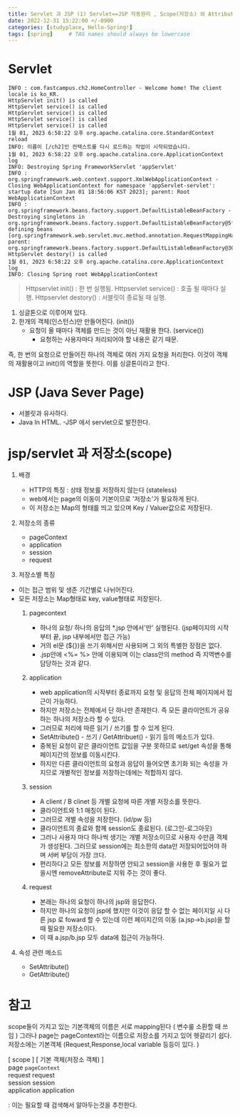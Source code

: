 ```yaml
---
title: Servlet 과 JSP (1) Servlet==JSP 작동원리 , Scope(저장소) 와 Attribute(속성)
date: 2022-12-31 15:22:00 +/-0900
categories: [studyplace, Hello-Spring!]
tags: [spring]     # TAG names should always be lowercase
---
```


# Servlet

```console
INFO : com.fastcampus.ch2.HomeController - Welcome home! The client locale is ko_KR.
HttpServlet init() is called 
HttpServlet service() is called 
HttpServlet service() is called 
HttpServlet service() is called 
HttpServlet service() is called 
1월 01, 2023 6:58:22 오후 org.apache.catalina.core.StandardContext reload
INFO: 이름이 [/ch2]인 컨텍스트를 다시 로드하는 작업이 시작되었습니다.
1월 01, 2023 6:58:22 오후 org.apache.catalina.core.ApplicationContext log
INFO: Destroying Spring FrameworkServlet 'appServlet'
INFO : org.springframework.web.context.support.XmlWebApplicationContext - Closing WebApplicationContext for namespace 'appServlet-servlet': startup date [Sun Jan 01 18:56:06 KST 2023]; parent: Root WebApplicationContext
INFO : org.springframework.beans.factory.support.DefaultListableBeanFactory - Destroying singletons in org.springframework.beans.factory.support.DefaultListableBeanFactory@5fe46d52: defining beans [org.springframework.web.servlet.mvc.method.annotation.RequestMappingHandlerMapping#0,org.springframework.format.support.FormattingConversionServiceFactoryBean#0,org.springframework.web.servlet.mvc.method.annotation.RequestMappingHandlerAdapter#0,org.springframework.web.servlet.handler.MappedInterceptor#0,org.springframework.web.servlet.mvc.method.annotation.ExceptionHandlerExceptionResolver#0,org.springframework.web.servlet.mvc.annotation.ResponseStatusExceptionResolver#0,org.springframework.web.servlet.mvc.support.DefaultHandlerExceptionResolver#0,org.springframework.web.servlet.handler.BeanNameUrlHandlerMapping,org.springframework.web.servlet.mvc.HttpRequestHandlerAdapter,org.springframework.web.servlet.mvc.SimpleControllerHandlerAdapter,org.springframework.web.servlet.resource.ResourceHttpRequestHandler#0,org.springframework.web.servlet.handler.SimpleUrlHandlerMapping#0,org.springframework.web.servlet.view.InternalResourceViewResolver#0,homeController,requestMessage,hello,requestHeader,yoilTeller_servlet,yoilTellerMVC,twoDice,requestInfo,org.springframework.context.annotation.internalConfigurationAnnotationProcessor,org.springframework.context.annotation.internalAutowiredAnnotationProcessor,org.springframework.context.annotation.internalRequiredAnnotationProcessor,org.springframework.context.annotation.internalCommonAnnotationProcessor,org.springframework.context.annotation.ConfigurationClassPostProcessor$ImportAwareBeanPostProcessor#0]; parent: org.springframework.beans.factory.support.DefaultListableBeanFactory@3002e397
HttpServlet destory() is called 
1월 01, 2023 6:58:22 오후 org.apache.catalina.core.ApplicationContext log
INFO: Closing Spring root WebApplicationContext
```

>Httpservlet init()         :   한 번 실행됨.
>Httpservlet service()  :   호출 될 때마다 실행.
>Httpservlet destory()  :   서블릿이 종료될 때 실행.

1. 싱글톤으로 이루어져 있다.
2. 한개의 객체(인스턴스)만 만들어진다. (init())
    - 요청이 올 때마다 객체를 만드는 것이 아닌 재활용 한다. (service())
        + 요청하는 사용자마다 처리되어야 할 내용은 같기 때문.

즉, 한 번의 요청으로 만들어진 하나의 객체로 여러 가지 요청을 처리한다. 이것이 객체의 재활용이고 init()의 역할을 뜻한다. 이를 싱글톤이라고 한다.

# JSP (Java Sever Page)

- 서블릿과 유사하다.
- Java In HTML.
-JSP 에서 servlet으로 발전한다.

# jsp/servlet 과 저장소(scope)

1. 배경
    - HTTP의 특징 : 상태 정보를 저장하지 않는다 (stateless)
    - web에서는 page의 이동이 기본이므로 '저장소'가 필요하게 된다.
    - 이 저장소는 Map의 형태를 띄고 있으며 Key / Valuer값으로 저장된다.

2. 저장소의 종류
    - pageContext
    - application
    - session
    - request

3. 저장소별 특징 
- 이는 접근 범위 및 생존 기간별로 나뉘어진다.
- 모든 저장소는 Map형태로 key, value형태로 저장된다.
    1. pagecontext
        - 하나의 요청/ 하나의 응답의 *.jsp 안에서'만' 실행된다. (jsp페이지의 시작부터 끝, jsp 내부에서만 접근 가능)
        - 거의 el문 (${})을 쓰기 위해서만 사용되며 그 외의 특별한 장점은 없다.
        + .jsp안에 <%= %> 안에 이용되며 이는 class안의 method 즉 지역변수를 담당하는 것과 같다. 

    2. application
        - web application의 시작부터 종료까지 요청 및 응답의 전체 페이지에서 접근이 가능하다.
        - 하지만 저장소는 전체에서 단 하나만 존재한다. 즉 모든 클라이언트가 공유하는 하나의 저장소라 할 수 있다. 
        - 그러므로 처리에 따른 읽기 / 쓰기를 할 수 있게 된다.
        - SetAttribute() - 쓰기 / GetAttribuet() - 읽기 등의 메소드가 있다.
        - 중복된 요청이 같은 클라이언트 값임을 구분 못하므로 set/get 속성을 통해 페이지간의 정보를 이동시킨다. 
        - 하지만 다른 클라이언트의 요청과 응답이 들어오면 초기화 되는 속성을 가지므로 개별적인 정보를 저장하는데에는 적합하지 않다.

    3. session
        - A client / B clinet 등 개별 요청에 따른 개별 저장소를  뜻한다.
        - 클라이언트와 1:1 매칭이 된다.
        - 그러므로 개별 속성을 저장한다. (id/pw 등)
        - 클라이언트의 종료와 함께 session도 종료된다. (로그인-로그아웃)
        - 그러나 사용자 마다 하나씩 생기는 개별 저장소이므로 사용자 수만큼 객체가 생성된다. 그러므로 session에는 최소한의 data만 저장되어있어야 하며 서버 부담이 가장 크다.
        - 편리하다고 모든 정보를 저장하면 안되고 session을 사용한 후 필요가 없을시엔 removeAttribute로 지워 주는 것이 좋다.

    4. request
        - 본래는 하나의 요청이 하나의 jsp와 응답한다.
        - 하지만 하나의 요청이 jsp에 했지만 이것이 응답 할 수 없는 페이지일 시 다른 jsp 로 foward 할 수 있는데 이런 페이지간의 이동 (a.jsp->b.jsp)을 할 때 필요한 저장소이다.
        - 이 때 a.jsp/b.jsp 모두 data에 접근이 가능하다.

4. 속성 관련 메소드

    - SetAttribute()
    - GetAttribute()
# 참고

scope들이 가지고 있는 기본객체의 이름은 서로 mapping된다 ( 변수룰 소환할 때 쓰임 )
그러나 page는 pageContext라는 이름으로 저장소를 가지고 있어 헷갈리기 쉽다. 저장소에는 기본객체 (Request,Response,local variable 등등이 있다. )

[ scope ]        [ 기본 객체(저장소 객체) ]<br>
page                `pageContext`<Br>
request             request<br>
session             session<br>
application       application<Br>

: 이는 필요할 때 검색해서 알아두는것을 추천한다.